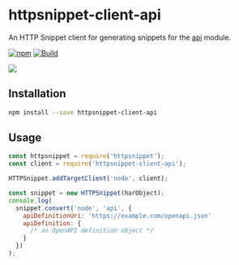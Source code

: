 # httpsnippet-client-api

An HTTP Snippet client for generating snippets for the [api](https://npm.im/api) module.

[![npm](https://img.shields.io/npm/v/httpsnippet-client-api)](https://npm.im/api) [![Build](https://github.com/readmeio/api/workflows/CI/badge.svg)](https://github.com/readmeio/api)

[![](https://d3vv6lp55qjaqc.cloudfront.net/items/1M3C3j0I0s0j3T362344/Untitled-2.png)](https://readme.io)


## Installation

```sh
npm install --save httpsnippet-client-api
```

## Usage

```js
const httpsnippet = require('httpsnippet');
const client = require('httpsnippet-client-api');

HTTPSnippet.addTargetClient('node', client);

const snippet = new HTTPSnippet(harObject);
console.log(
  snippet.convert('node', 'api', {
    apiDefinitionUri: 'https://example.com/openapi.json'
    apiDefinition: {
      /* an OpenAPI definition object */
    }
  })
);
```

